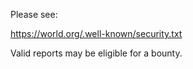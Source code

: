 Please see:

https://world.org/.well-known/security.txt

Valid reports may be eligible for a bounty.
